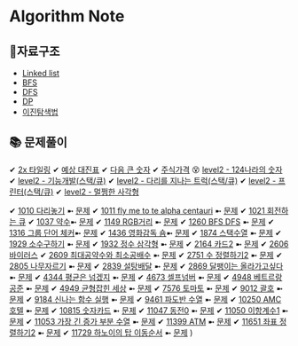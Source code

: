 # Algorithm Note

## 📁자료구조

- [Linked list](https://github.com/yooooonk/algorithm-note/blob/main/structure/linkedList.py)
- [BFS](https://github.com/yooooonk/algorithm-note/blob/main/structure/BFS.py)
- [DFS](https://github.com/yooooonk/algorithm-note/blob/main/structure/DFS.py)
- [DP](https://github.com/yooooonk/algorithm-note/blob/main/structure/DP.py)
- [이진탐색법](https://github.com/yooooonk/algorithm-note/blob/main/structure/biarySearch.py)

## 📚 문제풀이

✔ [2x 타일링](https://github.com/yooooonk/algorithm-note/blob/main/p_2xTiling.py)
✔ [예상 대진표](https://github.com/yooooonk/algorithm-note/blob/main/p_tournament.py)
✔ [다음 큰 숫자](https://github.com/yooooonk/algorithm-note/blob/main/p_nextBigNumber.py)
✔ [주식가격](https://github.com/yooooonk/algorithm-note/blob/main/p_stock.py)
😵 [level2 - 124나라의 숫자](https://github.com/yooooonk/algorithm-note/blob/main/p2_124world.html)
✔ [level2 - 기능개발(스택/큐)](https://github.com/yooooonk/algorithm-note/blob/main/p2_develope.py)
✔ [level2 - 다리를 지나는 트럭(스택/큐)](https://github.com/yooooonk/algorithm-note/blob/main/p_bridge.py)
✔ [level2 - 프린터(스택/큐)](https://github.com/yooooonk/algorithm-note/blob/main/p2_printer.py)
✔ [level2 - 멀쩡한 사각형](https://github.com/yooooonk/algorithm-note/blob/main/p2_square.html)

✔ [1010 다리놓기](https://github.com/yooooonk/algorithm-note/blob/main/1011.py) ➼ [문제](https://www.acmicpc.net/problem/1010)
✔ [1011 fly me to te alpha centauri](https://github.com/yooooonk/algorithm-note/blob/main/1011.py) ➼ [문제](https://www.acmicpc.net/problem/1011)
✔ [1021 회전하는 큐](https://github.com/yooooonk/algorithm-note/blob/main/1021.py)
✔ [1037 약수](https://github.com/yooooonk/algorithm-note/blob/main/1037.py)➼ [문제](https://www.acmicpc.net/problem/1037)
✔ [1149 RGB거리](https://github.com/yooooonk/algorithm-note/blob/main/1149.py) ➼ [문제](https://www.acmicpc.net/problem/1149)
✔ [1260 BFS DFS](https://github.com/yooooonk/algorithm-note/blob/main/1260.py) ➼ [문제](https://www.acmicpc.net/problem/1260)
✔ [1316 그룹 단어 체커](https://github.com/yooooonk/algorithm-note/blob/main/1316.py)➼ [문제](https://www.acmicpc.net/problem/1316)
✔ [1436 영화감독 숌](https://github.com/yooooonk/algorithm-note/blob/main/1436.py)➼ [문제](https://www.acmicpc.net/problem/1436)
✔ [1874 스택수열](https://github.com/yooooonk/algorithm-note/blob/main/1874.py) ➼ [문제](https://www.acmicpc.net/problem/1874)
✔ [1929 소수구하기](https://github.com/yooooonk/algorithm-note/blob/main/1929.py) ➼ [문제](https://www.acmicpc.net/problem/1929)
✔ [1932 정수 삼각형](https://github.com/yooooonk/algorithm-note/blob/main/1932.py) ➼ [문제](https://www.acmicpc.net/problem/1932)
✔ [2164 카드2](https://github.com/yooooonk/algorithm-note/blob/main/2164.py) ➼ [문제](https://www.acmicpc.net/problem/2164)
✔ [2606 바이러스](https://github.com/yooooonk/algorithm-note/blob/main/2606.py)
✔ [2609 최대공약수와 최소공배수](https://github.com/yooooonk/algorithm-note/blob/main/2609.py) ➼ [문제](https://www.acmicpc.net/problem/2609)
✔ [2751 수 정렬하기2](https://github.com/yooooonk/algorithm-note/blob/main/2751.py) ➼ [문제](https://www.acmicpc.net/problem/2751)
✔ [2805 나무자르기](https://github.com/yooooonk/algorithm-note/blob/main/2805.py) ➼ [문제](https://www.acmicpc.net/problem/2805)
✔ [2839 설탕배달](https://github.com/yooooonk/algorithm-note/blob/main/2839.py) ➼ [문제](https://www.acmicpc.net/problem/2839)
✔ [2869 달팽이는 올라가고싶다](https://github.com/yooooonk/algorithm-note/blob/main/2869.py) ➼ [문제](https://www.acmicpc.net/problem/2869)
✔ [4344 평균은 넘겠지](https://github.com/yooooonk/algorithm-note/blob/main/4344.py) ➼ [문제](https://www.acmicpc.net/problem/4344)
✔ [4673 셀프넘버](https://github.com/yooooonk/algorithm-note/blob/main/4673.py) ➼ [문제](https://www.acmicpc.net/problem/4673)
✔ [4948 베트르랑 공준](https://github.com/yooooonk/algorithm-note/blob/main/4948.py) ➼ [문제](https://www.acmicpc.net/problem/4948)
✔ [4949 균형잡힌 세상](https://github.com/yooooonk/algorithm-note/blob/main/4949.py) ➼ [문제](https://www.acmicpc.net/problem/4949)
✔ [7576 토마토](https://github.com/yooooonk/algorithm-note/blob/main/7576.py) ➼ [문제](https://www.acmicpc.net/problem/7576)
✔ [9012 괄호](https://github.com/yooooonk/algorithm-note/blob/main/9012.py) ➼ [문제](https://www.acmicpc.net/problem/9012)
✔ [9184 신나는 함수 실행](https://github.com/yooooonk/algorithm-note/blob/main/9184.py) ➼ [문제](https://www.acmicpc.net/problem/9184)
✔ [9461 파도반 수열](https://github.com/yooooonk/algorithm-note/blob/main/9461.py) ➼ [문제](https://www.acmicpc.net/problem/9461)
✔ [10250 AMC 호텔](https://github.com/yooooonk/algorithm-note/blob/main/10250.py) ➼ [문제](https://www.acmicpc.net/problem/10250)
✔ [10815 숫자카드](https://github.com/yooooonk/algorithm-note/blob/main/10815.py) ➼ [문제](https://www.acmicpc.net/problem/10815)
✔ [11047 동전0](https://github.com/yooooonk/algorithm-note/blob/main/11047.py) ➼ [문제](https://www.acmicpc.net/problem/11047)
✔ [11050 이항계수1](https://github.com/yooooonk/algorithm-note/blob/main/11050.py) ➼ [문제](https://www.acmicpc.net/problem/11050)
✔ [11053 가장 긴 증가 부분 수열](https://github.com/yooooonk/algorithm-note/blob/main/11053.py) ➼ [문제](https://www.acmicpc.net/problem/11053)
✔ [11399 ATM](https://github.com/yooooonk/algorithm-note/blob/main/11399.py) ➼ [문제](https://www.acmicpc.net/problem/11399)
✔ [11651 좌표 정렬하기2](https://github.com/yooooonk/algorithm-note/blob/main/11651.py) ➼ [문제](https://www.acmicpc.net/problem/11651)
✔ [11729 하노이의 탑 이동순서](https://github.com/yooooonk/algorithm-note/blob/main/11729.py) ➼ [문제](https://www.acmicpc.net/problem/11729)
)
